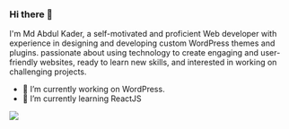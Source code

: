 ### Hi there 👋
I'm Md Abdul Kader, a self-motivated and proficient Web developer with experience in designing and developing custom WordPress themes and plugins. passionate about using technology to create engaging and user-friendly websites, ready to learn new skills, and interested in working on challenging projects.
- 🔭 I’m currently working on WordPress.
- 🌱 I’m currently learning ReactJS


![](https://komarev.com/ghpvc/?username=mdakader&color=blue)
